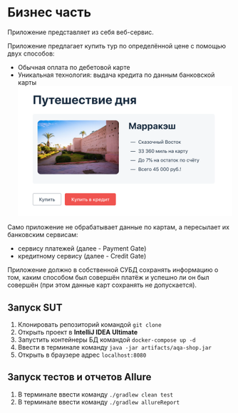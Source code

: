 # Бизнес часть

Приложение представляет из себя веб-сервис.

Приложение предлагает купить тур по определённой цене с помощью двух способов:

- Обычная оплата по дебетовой карте
- Уникальная технология: выдача кредита по данным банковской карты  
  ![Сервис](https://github.com/netology-code/aqa-qamid-diplom/raw/main/pic/service.png)

Само приложение не обрабатывает данные по картам, а пересылает их банковским сервисам:

- сервису платежей (далее - Payment Gate)
- кредитному сервису (далее - Credit Gate)

Приложение должно в собственной СУБД сохранять информацию о том, каким способом был совершён платёж и успешно ли он был совершён (при этом данные карт сохранять не допускается).

## Запуск SUT

1. Клонировать репозиторий командой `git clone`
2. Открыть проект в **IntelliJ IDEA Ultimate**
3. Запустить контейнеры БД командой `docker-compose up -d`
4. Ввести в терминале команду `java -jar artifacts/aqa-shop.jar`
5. Открыть в браузере адрес `localhost:8080`

## Запуск тестов и отчетов Allure

1. В терминале ввести команду `./gradlew clean test`
2. В терминале ввести команду `./gradlew allureReport`
